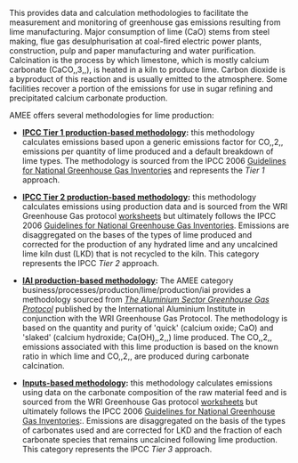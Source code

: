 This provides data and calculation methodologies to facilitate the
measurement and monitoring of greenhouse gas emissions resulting from
lime manufacturing. Major consumption of lime (CaO) stems from steel
making, flue gas desulphurisation at coal-fired electric power plants,
construction, pulp and paper manufacturing and water purification.
Calcination is the process by which limestone, which is mostly calcium
carbonate (CaCO,,3,,), is heated in a kiln to produce lime. Carbon
dioxide is a byproduct of this reaction and is usually emitted to the
atmosphere. Some facilities recover a portion of the emissions for use
in sugar refining and precipitated calcium carbonate production.

AMEE offers several methodologies for lime production:

  - **[IPCC Tier 1 production-based
    methodology](Generic_lime_production):** this methodology calculates
    emissions based upon a generic emissions factor for CO,,2,,
    emissions per quantity of lime produced and a default breakdown of
    lime types. The methodology is sourced from the IPCC 2006
    [Guidelines for National Greenhouse Gas
    Inventories](http://www.ipcc-nggip.iges.or.jp/public/2006gl/index.html)
    and represents the *Tier 1* approach.

<!-- end list -->

  - **[IPCC Tier 2 production-based
    methodology](Lime_production_data):** this methodology calculates
    emissions using production data and is sourced from the WRI
    Greenhouse Gas protocol
    [worksheets](http://www.ghgprotocol.org/calculation-tools/all-tools)
    but ultimately follows the IPCC 2006 [Guidelines for National
    Greenhouse Gas
    Inventories](http://www.ipcc-nggip.iges.or.jp/public/2006gl/index.html).
    Emissions are disaggregated on the bases of the types of lime
    produced and corrected for the production of any hydrated lime and
    any uncalcined lime kiln dust (LKD) that is not recycled to the
    kiln. This category represents the IPCC *Tier 2* approach.

<!-- end list -->

  - **[IAI production-based methodology](IAI_lime_production):** The
    AMEE category business/processes/production/lime/production/iai
    provides a methodology sourced from *[The Aluminium Sector
    Greenhouse Gas
    Protocol](http://www.ghgprotocol.org/downloads/calcs/aluminium.pdf)*
    published by the International Aluminium Institute in conjunction
    with the WRI Greenhouse Gas Protocol. The methodology is based on
    the quantity and purity of 'quick' (calcium oxide; CaO) and 'slaked'
    (calcium hydroxide; Ca(OH),,2,,) lime produced. The CO,,2,,
    emissions associated with this lime production is based on the known
    ratio in which lime and CO,,2,, are produced during carbonate
    calcination.

<!-- end list -->

  - **[Inputs-based methodology](Lime_carbonate_composition):** this
    methodology calculates emissions using data on the carbonate
    composition of the raw material feed and is sourced from the WRI
    Greenhouse Gas protocol
    [worksheets](http://www.ghgprotocol.org/calculation-tools/all-tools)
    but ultimately follows the IPCC 2006 [Guidelines for National
    Greenhouse Gas
    Inventories](http://www.ipcc-nggip.iges.or.jp/public/2006gl/index.html):.
    Emissions are disaggregated on the basis of the types of carbonates
    used and are corrected for LKD and the fraction of each carbonate
    species that remains uncalcined following lime production. This
    category represents the IPCC *Tier 3* approach.
